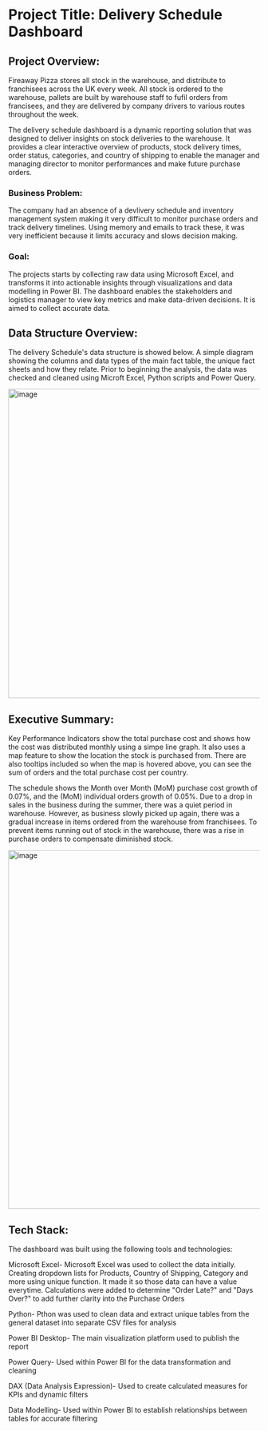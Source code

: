 # Project Title: Delivery Schedule Dashboard


## Project Overview:
Fireaway Pizza stores all stock in the warehouse, and distribute to franchisees across the UK every week. All stock is ordered to the warehouse, pallets are built by warehouse staff to fufil orders from francisees, and they are delivered by company drivers to various routes throughout the week.

The delivery schedule dashboard is a dynamic reporting solution that was designed to deliver insights on stock deliveries to the warehouse. It provides a clear interactive overview of products, stock delivery times, order status, categories, and country of shipping to enable the manager and managing director to monitor performances and make future purchase orders.

### Business Problem:
The company had an absence of a devlivery schedule and inventory management system making it very difficult to monitor purchase orders and track delivery timelines. Using memory and emails to track these, it was very inefficient because it limits accuracy and slows decision making.

### Goal:
The projects starts by collecting raw data using Microsoft Excel, and transforms it into actionable insights through visualizations and data modelling in Power BI. The dashboard enables the stakeholders and logistics manager to view key metrics and make data-driven decisions. It is aimed to collect accurate data.


## Data Structure Overview:
The delivery Schedule's data structure is showed below. A simple diagram showing the columns and data types of the main fact table, the unique fact sheets and how they relate. Prior to beginning the analysis, the data was checked and cleaned using Microft Excel, Python scripts and Power Query.

<img width="1201" height="619" alt="image" src="https://github.com/user-attachments/assets/9fe98617-c894-4ce5-98ca-9a8b75d47fc6" />


## Executive Summary:
Key Performance Indicators show the total purchase cost and shows how the cost was distributed monthly using a simpe line graph. It also uses a map feature to show the location the stock is purchased from. There are also tooltips included so when the map is hovered above, you can see the sum of orders and the total purchase cost per country.

The schedule shows the Month over Month (MoM) purchase cost growth of 0.07%, and the (MoM) individual orders growth of 0.05%. Due to a drop in sales in the business during the summer, there was a quiet period in warehouse. However, as business slowly picked up again, there was a gradual increase in items ordered from the warehouse from franchisees. To prevent items running out of stock in the warehouse, there was a rise in purchase orders to compensate diminished stock.

<img width="1281" height="718" alt="image" src="https://github.com/user-attachments/assets/5ab6719e-3898-4c14-ad73-c9ae4588b43b" />


## Tech Stack:
The dashboard was built using the following tools and technologies:

Microsoft Excel- Microsoft Excel was used to collect the data initially. Creating dropdown lists for Products, Country of Shipping, Category and more using unique function. It made it so those data can have a value everytime. Calculations were added to determine "Order Late?" and "Days Over?" to add further clarity into the Purchase Orders

Python- Pthon was used to clean data and extract unique tables from the general dataset into separate CSV files for analysis

Power BI Desktop- The main visualization platform used to publish the report

Power Query- Used within Power BI for the data transformation and cleaning

DAX (Data Analysis Expression)- Used to create calculated measures for KPIs and dynamic filters

Data Modelling- Used within Power BI to establish relationships between tables for accurate filtering
